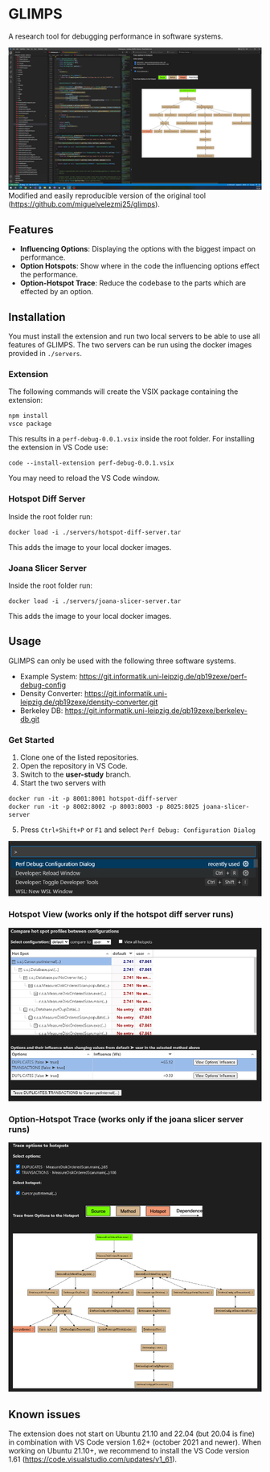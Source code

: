 # GLIMPS
A research tool for debugging performance in software systems.

![image.png](./images/show-pic.png)
Modified and easily reproducible version of the original tool (https://github.com/miguelvelezmj25/glimps).

## Features
- <b>Influencing Options</b>: Displaying the options with the biggest impact on performance.
- <b>Option Hotspots</b>: Show where in the code the influencing options effect the performance.
- <b>Option-Hotspot Trace</b>: Reduce the codebase to the parts which are effected by an option.

## Installation
You must install the extension and run two local servers to be able to use all features of GLIMPS.
The two servers can be run using the docker images provided in `./servers`.

### Extension
The following commands will create the VSIX package containing the extension:
```
npm install
vsce package
```
This results in a `perf-debug-0.0.1.vsix` inside the root folder.
For installing the extension in VS Code use:
```
code --install-extension perf-debug-0.0.1.vsix
```
You may need to reload the VS Code window.<br>

### Hotspot Diff Server
Inside the root folder run:
```
docker load -i ./servers/hotspot-diff-server.tar
```
This adds the image to your local docker images.

### Joana Slicer Server
Inside the root folder run:
```
docker load -i ./servers/joana-slicer-server.tar
```
This adds the image to your local docker images.

## Usage
GLIMPS can only be used with the following three software systems.
- Example System: https://git.informatik.uni-leipzig.de/qb19zexe/perf-debug-config
- Density Converter: https://git.informatik.uni-leipzig.de/qb19zexe/density-converter.git
- Berkeley DB: https://git.informatik.uni-leipzig.de/qb19zexe/berkeley-db.git

### Get Started
1. Clone one of the listed repositories.
2. Open the repository in VS Code.
3. Switch to the <b>user-study</b> branch.
4. Start the two servers with 
```
docker run -it -p 8001:8001 hotspot-diff-server
docker run -it -p 8002:8002 -p 8003:8003 -p 8025:8025 joana-slicer-server
```
5. Press `Ctrl+Shift+P` or `F1` and select `Perf Debug: Configuration Dialog` <br>

![image.png](./images/start-command.png)<br>

### Hotspot View (works only if the <b>hotspot diff server</b> runs)

![image.png](./images/hotspot-diff.png)

### Option-Hotspot Trace (works only if the <b>joana slicer server</b> runs)

![image.png](./images/call-graph.png)

## Known issues
The extension does not start on Ubuntu 21.10 and 22.04 (but 20.04 is fine) in combination
with VS Code version 1.62+ (october 2021 and newer).
When working on Ubuntu 21.10+, we recommend to install the VS Code version 1.61 (https://code.visualstudio.com/updates/v1_61).
